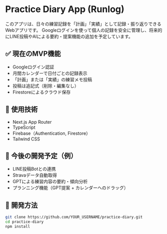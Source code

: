 # Practice Diary App (Runlog)

このアプリは、日々の練習記録を「計画」「実績」として記録・振り返りできるWebアプリです。
Googleログインを使って個人の記録を安全に管理し、将来的にLINE投稿やAIによる要約・提案機能の追加を予定しています。

## ✅ 現在のMVP機能

- Googleログイン認証
- 月間カレンダーで日付ごとの記録表示
- 「計画」または「実績」の練習メモ投稿
- 投稿は追記式（削除・編集なし）
- Firestoreによるクラウド保存

## 🔧 使用技術

- Next.js App Router
- TypeScript
- Firebase（Authentication, Firestore）
- Tailwind CSS

## 🧩 今後の開発予定（例）

- LINE投稿Botとの連携
- Stravaデータ自動取得
- GPTによる練習内容の要約・傾向分析
- プランニング機能（GPT提案 + カレンダーへのドラッグ）

## 📂 開発方法

```bash
git clone https://github.com/YOUR_USERNAME/practice-diary.git
cd practice-diary
npm install
